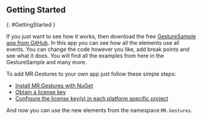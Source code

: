 ## Getting Started
{: #GettingStarted }

If you just want to see how it works, then download the free [GestureSample app from GitHub](https://github.com/MichaelRumpler/GestureSample).
In this app you can see how all the elements use all events. You can change the code however you like, add break points and see what it does.
You will find all the examples from here in the GestureSample and many more.

To add MR.Gestures to your own app just follow these simple steps:

*   [Install MR.Gestures with NuGet](#InstallWithNuget)
*   [Obtain a license key](#Buy)
*   [Configure the license key(s) in each platform specific project](#HowToConfigureTheLicenseKey)

And now you can use the new elements from the namespace `MR.Gestures`.
